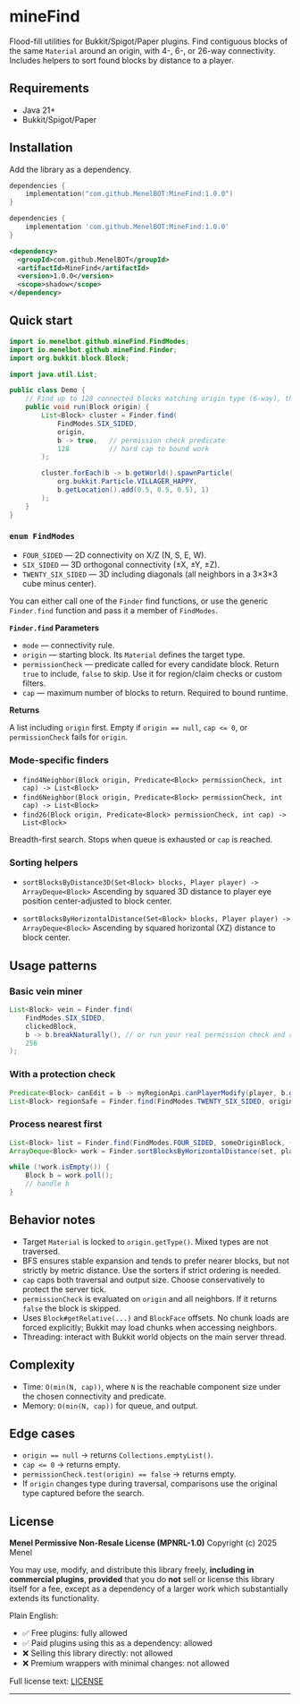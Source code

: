# mineFind

Flood-fill utilities for Bukkit/Spigot/Paper plugins.
Find contiguous blocks of the same `Material` around an origin, with 4-, 6-, or 26-way connectivity.
Includes helpers to sort found blocks by distance to a player.

## Requirements

* Java 21+
* Bukkit/Spigot/Paper

## Installation

Add the library as a dependency.

```kotlin
dependencies {
    implementation("com.github.MenelBOT:MineFind:1.0.0")
}
```

```groovy
dependencies {
    implementation 'com.github.MenelBOT:MineFind:1.0.0'
}
```

```xml
<dependency>
  <groupId>com.github.MenelBOT</groupId>
  <artifactId>MineFind</artifactId>
  <version>1.0.0</version>
  <scope>shadow</scope>
</dependency>
```

## Quick start

```java
import io.menelbot.github.mineFind.FindModes;
import io.menelbot.github.mineFind.Finder;
import org.bukkit.block.Block;

import java.util.List;

public class Demo {
    // Find up to 128 connected blocks matching origin type (6-way), then do something.
    public void run(Block origin) {
        List<Block> cluster = Finder.find(
            FindModes.SIX_SIDED,
            origin,
            b -> true,   // permission check predicate
            128          // hard cap to bound work
        );

        cluster.forEach(b -> b.getWorld().spawnParticle(
            org.bukkit.Particle.VILLAGER_HAPPY,
            b.getLocation().add(0.5, 0.5, 0.5), 1)
        );
    }
}
```

### `enum FindModes`

* `FOUR_SIDED` — 2D connectivity on X/Z (N, S, E, W).
* `SIX_SIDED` — 3D orthogonal connectivity (±X, ±Y, ±Z).
* `TWENTY_SIX_SIDED` — 3D including diagonals (all neighbors in a 3×3×3 cube minus center).

You can either call one of the `Finder` find functions, or use the generic `Finder.find` function
and pass it a member of `FindModes`.

**`Finder.find` Parameters**

* `mode` — connectivity rule.
* `origin` — starting block. Its `Material` defines the target type.
* `permissionCheck` — predicate called for every candidate block. Return `true` to include, `false` to skip. Use it for region/claim checks or custom filters.
* `cap` — maximum number of blocks to return. Required to bound runtime.

**Returns**

A list including `origin` first. Empty if `origin == null`, `cap <= 0`, or `permissionCheck` fails for `origin`.

### Mode-specific finders

* `find4Neighbor(Block origin, Predicate<Block> permissionCheck, int cap) -> List<Block>`
* `find6Neighbor(Block origin, Predicate<Block> permissionCheck, int cap) -> List<Block>`
* `find26(Block origin, Predicate<Block> permissionCheck, int cap) -> List<Block>`

Breadth-first search. Stops when queue is exhausted or `cap` is reached.

### Sorting helpers

* `sortBlocksByDistance3D(Set<Block> blocks, Player player) -> ArrayDeque<Block>`
  Ascending by squared 3D distance to player eye position center-adjusted to block center.

* `sortBlocksByHorizontalDistance(Set<Block> blocks, Player player) -> ArrayDeque<Block>`
  Ascending by squared horizontal (XZ) distance to block center.

## Usage patterns

### Basic vein miner

```java
List<Block> vein = Finder.find(
    FindModes.SIX_SIDED,
    clickedBlock,
    b -> b.breakNaturally(), // or run your real permission check and return true/false
    256
);
```

### With a protection check

```java
Predicate<Block> canEdit = b -> myRegionApi.canPlayerModify(player, b.getLocation());
List<Block> regionSafe = Finder.find(FindModes.TWENTY_SIX_SIDED, origin, canEdit, 200);
```

### Process nearest first

```java
List<Block> list = Finder.find(FindModes.FOUR_SIDED, someOriginBlock, () -> true, 512);
ArrayDeque<Block> work = Finder.sortBlocksByHorizontalDistance(set, player);

while (!work.isEmpty()) {
    Block b = work.poll();
    // handle b
}
```

## Behavior notes

* Target `Material` is locked to `origin.getType()`. Mixed types are not traversed.
* BFS ensures stable expansion and tends to prefer nearer blocks, but not strictly by metric distance. Use the sorters if strict ordering is needed.
* `cap` caps both traversal and output size. Choose conservatively to protect the server tick.
* `permissionCheck` is evaluated on `origin` and all neighbors. If it returns `false` the block is skipped.
* Uses `Block#getRelative(...)` and `BlockFace` offsets. No chunk loads are forced explicitly; Bukkit may load chunks when accessing neighbors.
* Threading: interact with Bukkit world objects on the main server thread.

## Complexity

* Time: `O(min(N, cap))`, where `N` is the reachable component size under the chosen connectivity and predicate.
* Memory: `O(min(N, cap))` for queue, and output.

## Edge cases

* `origin == null` → returns `Collections.emptyList()`.
* `cap <= 0` → returns empty.
* `permissionCheck.test(origin) == false` → returns empty.
* If `origin` changes type during traversal, comparisons use the original type captured before the search.

## License

**Menel Permissive Non-Resale License (MPNRL-1.0)**
Copyright (c) 2025 Menel

You may use, modify, and distribute this library freely, **including in commercial plugins**,
**provided** that you do **not** sell or license this library itself for a fee, except as a
dependency of a larger work which substantially extends its functionality.

Plain English:

* ✅ Free plugins: fully allowed
* ✅ Paid plugins using this as a dependency: allowed
* ❌ Selling this library directly: not allowed
* ❌ Premium wrappers with minimal changes: not allowed

Full license text: [LICENSE](./LICENSE)


---

